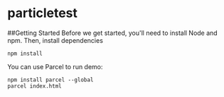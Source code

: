 # particletest

##Getting Started
Before we get started, you'll need to install Node and npm.
Then, install dependencies 
```
npm install
```

You can use Parcel to run demo:
```
npm install parcel --global
parcel index.html
```
